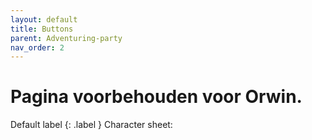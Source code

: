 ```yaml
---
layout: default
title: Buttons
parent: Adventuring-party
nav_order: 2
---
```



# Pagina voorbehouden voor Orwin.
Default label
{: .label }
Character sheet:
